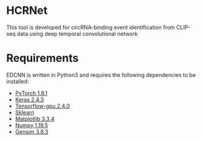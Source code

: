 # **HCRNet**
This tool is developed for circRNA-binding event identification from CLIP-seq data using deep temporal convolutional network

# **Requirements**
EDCNN is written in Python3 and requires the following dependencies to be installed: <br>
+ [PyTorch 1.8.1](http://pytorch.org/) <br>
+ [Keras 2.4.3](http://keras.org/)
+ [Tensorflow-gpu 2.4.0](http://tensorflow.org/)  
+ [Sklearn](https://github.com/scikit-learn/scikit-learn)
+ [Matplotlib 3.3.4](https://matplotlib.org/)
+ [Numpy 1.19.5](http://numpy.org/)
+ [Gensim 3.8.3](http://gensim.org/)

